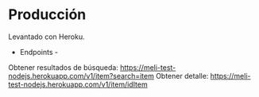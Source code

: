 # Producción
Levantado con Heroku.

- Endpoints -

Obtener resultados de búsqueda: https://meli-test-nodejs.herokuapp.com/v1/item?search=item
Obtener detalle: https://meli-test-nodejs.herokuapp.com/v1/item/idItem

